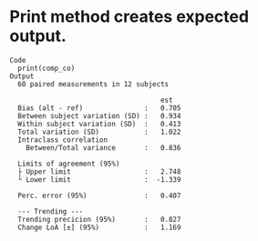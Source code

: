 # Print method creates expected output.

    Code
      print(comp_co)
    Output
      60 paired measurements in 12 subjects
      
                                         est 
      Bias (alt - ref)               :   0.705  
      Between subject variation (SD) :   0.934  
      Within subject variation (SD)  :   0.413  
      Total variation (SD)           :   1.022  
      Intraclass correlation
        Between/Total variance       :   0.836  
      
      Limits of agreement (95%)
      ├ Upper limit                  :   2.748  
      └ Lower limit                  :  -1.339  
      
      Perc. error (95%)              :   0.407  
      
      --- Trending ---
      Trending precicion (95%)       :   0.827  
      Change LoA [±] (95%)           :   1.169  

